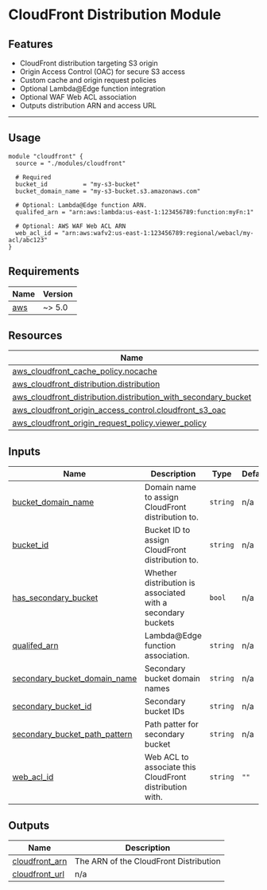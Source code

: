# CloudFront Distribution Module

## Features

- CloudFront distribution targeting S3 origin
- Origin Access Control (OAC) for secure S3 access
- Custom cache and origin request policies
- Optional Lambda@Edge function integration
- Optional WAF Web ACL association
- Outputs distribution ARN and access URL

---

## Usage

```hcl
module "cloudfront" {
  source = "./modules/cloudfront"

  # Required
  bucket_id          = "my-s3-bucket"
  bucket_domain_name = "my-s3-bucket.s3.amazonaws.com"

  # Optional: Lambda@Edge function ARN.
  qualifed_arn = "arn:aws:lambda:us-east-1:123456789:function:myFn:1"

  # Optional: AWS WAF Web ACL ARN
  web_acl_id = "arn:aws:wafv2:us-east-1:123456789:regional/webacl/my-acl/abc123"
}

```

<!-- BEGIN_TF_DOCS -->
## Requirements

| Name | Version |
|------|---------|
| <a name="requirement_aws"></a> [aws](#requirement\_aws) | ~> 5.0 |
## Resources

| Name | Type |
|------|------|
| [aws_cloudfront_cache_policy.nocache](https://registry.terraform.io/providers/hashicorp/aws/latest/docs/resources/cloudfront_cache_policy) | resource |
| [aws_cloudfront_distribution.distribution](https://registry.terraform.io/providers/hashicorp/aws/latest/docs/resources/cloudfront_distribution) | resource |
| [aws_cloudfront_distribution.distribution_with_secondary_bucket](https://registry.terraform.io/providers/hashicorp/aws/latest/docs/resources/cloudfront_distribution) | resource |
| [aws_cloudfront_origin_access_control.cloudfront_s3_oac](https://registry.terraform.io/providers/hashicorp/aws/latest/docs/resources/cloudfront_origin_access_control) | resource |
| [aws_cloudfront_origin_request_policy.viewer_policy](https://registry.terraform.io/providers/hashicorp/aws/latest/docs/resources/cloudfront_origin_request_policy) | resource |
## Inputs

| Name | Description | Type | Default | Required |
|------|-------------|------|---------|:--------:|
| <a name="input_bucket_domain_name"></a> [bucket\_domain\_name](#input\_bucket\_domain\_name) | Domain name to assign CloudFront distribution to. | `string` | n/a | yes |
| <a name="input_bucket_id"></a> [bucket\_id](#input\_bucket\_id) | Bucket ID to assign CloudFront distribution to. | `string` | n/a | yes |
| <a name="input_has_secondary_bucket"></a> [has\_secondary\_bucket](#input\_has\_secondary\_bucket) | Whether distribution is associated with a secondary buckets | `bool` | n/a | yes |
| <a name="input_qualifed_arn"></a> [qualifed\_arn](#input\_qualifed\_arn) | Lambda@Edge function association. | `string` | n/a | yes |
| <a name="input_secondary_bucket_domain_name"></a> [secondary\_bucket\_domain\_name](#input\_secondary\_bucket\_domain\_name) | Secondary bucket domain names | `string` | n/a | yes |
| <a name="input_secondary_bucket_id"></a> [secondary\_bucket\_id](#input\_secondary\_bucket\_id) | Secondary bucket IDs | `string` | n/a | yes |
| <a name="input_secondary_bucket_path_pattern"></a> [secondary\_bucket\_path\_pattern](#input\_secondary\_bucket\_path\_pattern) | Path patter for secondary bucket | `string` | n/a | yes |
| <a name="input_web_acl_id"></a> [web\_acl\_id](#input\_web\_acl\_id) | Web ACL to associate this CloudFront distribution with. | `string` | `""` | no |
## Outputs

| Name | Description |
|------|-------------|
| <a name="output_cloudfront_arn"></a> [cloudfront\_arn](#output\_cloudfront\_arn) | The ARN of the CloudFront Distribution |
| <a name="output_cloudfront_url"></a> [cloudfront\_url](#output\_cloudfront\_url) | n/a |
<!-- END_TF_DOCS -->
